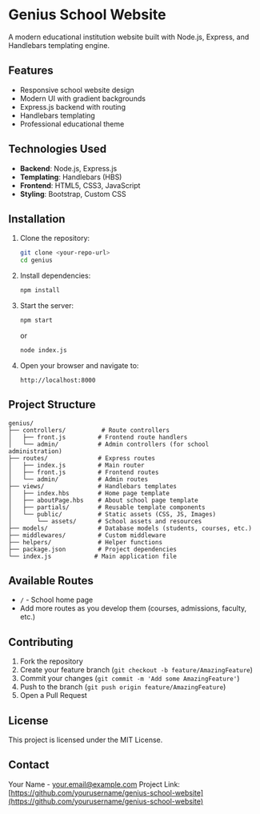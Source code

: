 # Genius School Website

A modern educational institution website built with Node.js, Express, and Handlebars templating engine.

## Features

- Responsive school website design
- Modern UI with gradient backgrounds
- Express.js backend with routing
- Handlebars templating
- Professional educational theme

## Technologies Used

- **Backend**: Node.js, Express.js
- **Templating**: Handlebars (HBS)
- **Frontend**: HTML5, CSS3, JavaScript
- **Styling**: Bootstrap, Custom CSS

## Installation

1. Clone the repository:
   ```bash
   git clone <your-repo-url>
   cd genius
   ```

2. Install dependencies:
   ```bash
   npm install
   ```

3. Start the server:
   ```bash
   npm start
   ```
   or
   ```bash
   node index.js
   ```

4. Open your browser and navigate to:
   ```
   http://localhost:8000
   ```

## Project Structure

```
genius/
├── controllers/          # Route controllers
│   ├── front.js         # Frontend route handlers
│   └── admin/           # Admin controllers (for school administration)
├── routes/              # Express routes
│   ├── index.js         # Main router
│   ├── front.js         # Frontend routes
│   └── admin/           # Admin routes
├── views/               # Handlebars templates
│   ├── index.hbs        # Home page template
│   ├── aboutPage.hbs    # About school page template
│   ├── partials/        # Reusable template components
│   └── public/          # Static assets (CSS, JS, Images)
│       └── assets/      # School assets and resources
├── models/              # Database models (students, courses, etc.)
├── middlewares/         # Custom middleware
├── helpers/             # Helper functions
├── package.json         # Project dependencies
└── index.js            # Main application file
```

## Available Routes

- `/` - School home page
- Add more routes as you develop them (courses, admissions, faculty, etc.)

## Contributing

1. Fork the repository
2. Create your feature branch (`git checkout -b feature/AmazingFeature`)
3. Commit your changes (`git commit -m 'Add some AmazingFeature'`)
4. Push to the branch (`git push origin feature/AmazingFeature`)
5. Open a Pull Request

## License

This project is licensed under the MIT License.

## Contact

Your Name - your.email@example.com
Project Link: [https://github.com/yourusername/genius-school-website](https://github.com/yourusername/genius-school-website)
